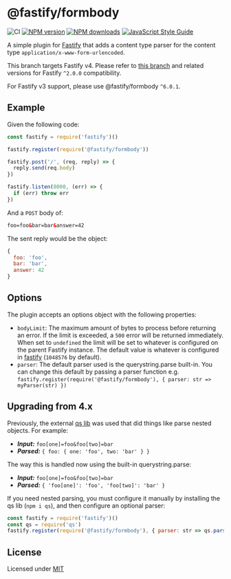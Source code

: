 # @fastify/formbody

![CI](https://github.com/fastify/fastify-formbody/workflows/CI/badge.svg)
[![NPM version](https://img.shields.io/npm/v/@fastify/formbody.svg?style=flat)](https://www.npmjs.com/package/@fastify/formbody)
[![NPM downloads](https://img.shields.io/npm/dm/fastify-formbody.svg?style=flat)](https://www.npmjs.com/package/@fastify/formbody)
[![JavaScript Style Guide](https://img.shields.io/badge/code_style-standard-brightgreen.svg)](https://standardjs.com)

A simple plugin for [Fastify][fastify] that adds a content type parser for
the content type `application/x-www-form-urlencoded`.

[fastify]: https://www.fastify.io/

This branch targets Fastify v4. Please refer to [this branch](https://github.com/fastify/fastify-formbody/tree/3.x) and related versions for Fastify `^2.0.0` compatibility.

For Fastify v3 support, please use @fastify/formbody `^6.0.1`.

## Example

Given the following code:

```js
const fastify = require('fastify')()

fastify.register(require('@fastify/formbody'))

fastify.post('/', (req, reply) => {
  reply.send(req.body)
})

fastify.listen(8000, (err) => {
  if (err) throw err
})
```

And a `POST` body of:

```html
foo=foo&bar=bar&answer=42
```

The sent reply would be the object:

```js
{
  foo: 'foo',
  bar: 'bar',
  answer: 42
}
```

## Options

The plugin accepts an options object with the following properties:

+ `bodyLimit`: The maximum amount of bytes to process
before returning an error. If the limit is exceeded, a `500` error will be
returned immediately. When set to `undefined` the limit will be set to whatever
is configured on the parent Fastify instance. The default value is
whatever is configured in
[fastify](https://github.com/fastify/fastify/blob/master/docs/Factory.md#bodylimit)
 (`1048576` by default).
+ `parser`: The default parser used is the querystring.parse built-in.  You can change this default by passing a parser function e.g. `fastify.register(require('@fastify/formbody'), { parser: str => myParser(str) })`

## Upgrading from 4.x

Previously, the external [qs lib](https://github.com/ljharb/qs) was used that did things like parse nested objects. For example:

- ***Input:*** `foo[one]=foo&foo[two]=bar`
- ***Parsed:*** `{ foo: { one: 'foo', two: 'bar' } }`

The way this is handled now using the built-in querystring.parse:

- ***Input:*** `foo[one]=foo&foo[two]=bar`
- ***Parsed:*** `{ 'foo[one]': 'foo', 'foo[two]': 'bar' }`

If you need nested parsing, you must configure it manually by installing the qs lib (`npm i qs`), and then configure an optional parser:

```js
const fastify = require('fastify')()
const qs = require('qs')
fastify.register(require('@fastify/formbody'), { parser: str => qs.parse(str) })
```

## License

Licensed under [MIT](./LICENSE)
